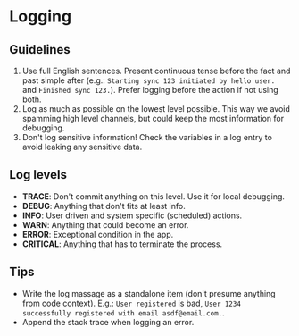 # Logging

## Guidelines

1. Use full English sentences. Present continuous tense before the fact and past simple after (e.g.: `Starting sync 123 initiated by hello user.` and `Finished sync 123.`). Prefer logging before the action if not using both.
2. Log as much as possible on the lowest level possible. This way we avoid spamming high level channels, but could keep the most information for debugging.
3. Don't log sensitive information! Check the variables in a log entry to avoid leaking any sensitive data.

## Log levels

- **TRACE**: Don't commit anything on this level. Use it for local debugging.
- **DEBUG**: Anything that don't fits at least info.
- **INFO**: User driven and system specific (scheduled) actions.
- **WARN**: Anything that could become an error.
- **ERROR**: Exceptional condition in the app.
- **CRITICAL**: Anything that has to terminate the process.

## Tips

- Write the log massage as a standalone item (don't presume anything from code context). E.g.: `User registered` is bad, `User 1234 successfully registered with email asdf@email.com.`.
- Append the stack trace when logging an error.
